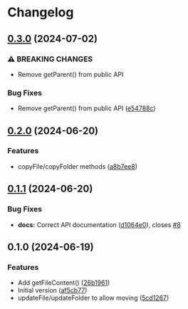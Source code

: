 # Changelog

## [0.3.0](https://github.com/humanwhocodes/object-store/compare/object-store-v0.2.0...object-store-v0.3.0) (2024-07-02)


### ⚠ BREAKING CHANGES

* Remove getParent() from public API

### Bug Fixes

* Remove getParent() from public API ([e54788c](https://github.com/humanwhocodes/object-store/commit/e54788c006a26cfdb09ef12954c629d0b836da53))

## [0.2.0](https://github.com/humanwhocodes/object-store/compare/object-store-v0.1.1...object-store-v0.2.0) (2024-06-20)


### Features

* copyFile/copyFolder methods ([a8b7ee8](https://github.com/humanwhocodes/object-store/commit/a8b7ee8bcb4219f0aea823e8fefa3b54f6402515))

## [0.1.1](https://github.com/humanwhocodes/object-store/compare/object-store-v0.1.0...object-store-v0.1.1) (2024-06-20)


### Bug Fixes

* **docs:** Correct API documentation ([d1064e0](https://github.com/humanwhocodes/object-store/commit/d1064e00a302463593909ce24d0488226a63a0ec)), closes [#8](https://github.com/humanwhocodes/object-store/issues/8)

## 0.1.0 (2024-06-19)


### Features

* Add getFileContent() ([26b1961](https://github.com/humanwhocodes/object-store/commit/26b19619ae533c5ece08d13ddfe73e5a9cfde857))
* Initial version ([af5cb77](https://github.com/humanwhocodes/object-store/commit/af5cb7722724d6dda11133120b7e30bc42e00eb8))
* updateFile/updateFolder to allow moving ([5cd1267](https://github.com/humanwhocodes/object-store/commit/5cd12677cf77b4339de1cc1f8e1006e147fed370))

